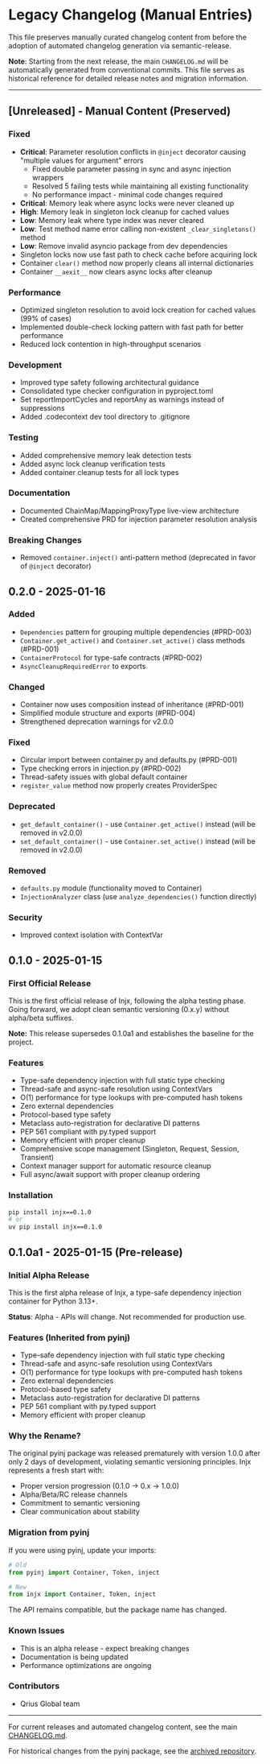 # Legacy Changelog (Manual Entries)

This file preserves manually curated changelog content from before the adoption of automated changelog generation via semantic-release.

**Note**: Starting from the next release, the main `CHANGELOG.md` will be automatically generated from conventional commits. This file serves as historical reference for detailed release notes and migration information.

---

## [Unreleased] - Manual Content (Preserved)

### Fixed
- **Critical**: Parameter resolution conflicts in `@inject` decorator causing "multiple values for argument" errors
  - Fixed double parameter passing in sync and async injection wrappers
  - Resolved 5 failing tests while maintaining all existing functionality
  - No performance impact - minimal code changes required
- **Critical**: Memory leak where async locks were never cleaned up
- **High**: Memory leak in singleton lock cleanup for cached values
- **Low**: Memory leak where type index was never cleared
- **Low**: Test method name error calling non-existent `_clear_singletons()` method
- **Low**: Remove invalid asyncio package from dev dependencies
- Singleton locks now use fast path to check cache before acquiring lock
- Container `clear()` method now properly cleans all internal dictionaries
- Container `__aexit__` now clears async locks after cleanup

### Performance
- Optimized singleton resolution to avoid lock creation for cached values (99% of cases)
- Implemented double-check locking pattern with fast path for better performance
- Reduced lock contention in high-throughput scenarios

### Development
- Improved type safety following architectural guidance
- Consolidated type checker configuration in pyproject.toml
- Set reportImportCycles and reportAny as warnings instead of suppressions
- Added .codecontext dev tool directory to .gitignore

### Testing
- Added comprehensive memory leak detection tests
- Added async lock cleanup verification tests
- Added container cleanup tests for all lock types

### Documentation
- Documented ChainMap/MappingProxyType live-view architecture
- Created comprehensive PRD for injection parameter resolution analysis

### Breaking Changes
- Removed `container.inject()` anti-pattern method (deprecated in favor of `@inject` decorator)

## 0.2.0 - 2025-01-16

### Added
- `Dependencies` pattern for grouping multiple dependencies (#PRD-003)
- `Container.get_active()` and `Container.set_active()` class methods (#PRD-001)
- `ContainerProtocol` for type-safe contracts (#PRD-002)
- `AsyncCleanupRequiredError` to exports

### Changed
- Container now uses composition instead of inheritance (#PRD-001)
- Simplified module structure and exports (#PRD-004)
- Strengthened deprecation warnings for v2.0.0

### Fixed
- Circular import between container.py and defaults.py (#PRD-001)
- Type checking errors in injection.py (#PRD-002)
- Thread-safety issues with global default container
- `register_value` method now properly creates ProviderSpec

### Deprecated
- `get_default_container()` - use `Container.get_active()` instead (will be removed in v2.0.0)
- `set_default_container()` - use `Container.set_active()` instead (will be removed in v2.0.0)

### Removed
- `defaults.py` module (functionality moved to Container)
- `InjectionAnalyzer` class (use `analyze_dependencies()` function directly)

### Security
- Improved context isolation with ContextVar

## 0.1.0 - 2025-01-15

### First Official Release

This is the first official release of Injx, following the alpha testing phase. Going forward, we adopt clean semantic versioning (0.x.y) without alpha/beta suffixes.

**Note:** This release supersedes 0.1.0a1 and establishes the baseline for the project.

### Features
- Type-safe dependency injection with full static type checking
- Thread-safe and async-safe resolution using ContextVars
- O(1) performance for type lookups with pre-computed hash tokens
- Zero external dependencies
- Protocol-based type safety
- Metaclass auto-registration for declarative DI patterns
- PEP 561 compliant with py.typed support
- Memory efficient with proper cleanup
- Comprehensive scope management (Singleton, Request, Session, Transient)
- Context manager support for automatic resource cleanup
- Full async/await support with proper cleanup ordering

### Installation
```bash
pip install injx==0.1.0
# or
uv pip install injx==0.1.0
```

## 0.1.0a1 - 2025-01-15 (Pre-release)

### Initial Alpha Release

This is the first alpha release of Injx, a type-safe dependency injection container for Python 3.13+.

**Status**: Alpha - APIs will change. Not recommended for production use.

### Features (Inherited from pyinj)
- Type-safe dependency injection with full static type checking
- Thread-safe and async-safe resolution using ContextVars
- O(1) performance for type lookups with pre-computed hash tokens
- Zero external dependencies
- Protocol-based type safety
- Metaclass auto-registration for declarative DI patterns
- PEP 561 compliant with py.typed support
- Memory efficient with proper cleanup

### Why the Rename?
The original pyinj package was released prematurely with version 1.0.0 after only 2 days of development, violating semantic versioning principles. Injx represents a fresh start with:
- Proper version progression (0.1.0 → 0.x → 1.0.0)
- Alpha/Beta/RC release channels
- Commitment to semantic versioning
- Clear communication about stability

### Migration from pyinj
If you were using pyinj, update your imports:
```python
# Old
from pyinj import Container, Token, inject

# New
from injx import Container, Token, inject
```

The API remains compatible, but the package name has changed.

### Known Issues
- This is an alpha release - expect breaking changes
- Documentation is being updated
- Performance optimizations are ongoing

### Contributors
- Qrius Global team

---

For current releases and automated changelog content, see the main [CHANGELOG.md](CHANGELOG.md).

For historical changes from the pyinj package, see the [archived repository](https://github.com/qriusglobal/pyinj).